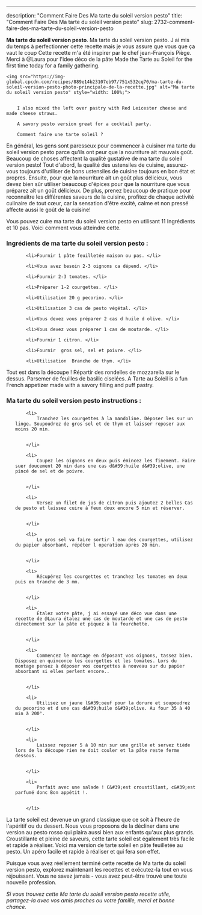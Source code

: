 ---
description: "Comment Faire Des Ma tarte du soleil version pesto"
title: "Comment Faire Des Ma tarte du soleil version pesto"
slug: 2732-comment-faire-des-ma-tarte-du-soleil-version-pesto

<p>
	<strong>Ma tarte du soleil version pesto</strong>. 
	Ma tarte du soleil version pesto. J ai mis du temps à perfectionner cette recette mais je vous assure que vous que ça vaut le coup Cette recette m&#39;a été inspirer par le chef jean-François Piège. Merci à @Laura pour l&#39;idee déco de la pâte Made the Tarte au Soleil for the first time today for a family gathering.
</p>
<p>
	
	<img src="https://img-global.cpcdn.com/recipes/889e14b23107eb97/751x532cq70/ma-tarte-du-soleil-version-pesto-photo-principale-de-la-recette.jpg" alt="Ma tarte du soleil version pesto" style="width: 100%;">
	
	
		I also mixed the left over pastry with Red Leicester cheese and made cheese straws.
	
		A savory pesto version great for a cocktail party.
	
		Comment faire une tarte soleil ?
	
</p>

En général, les gens sont paresseux pour commencer à cuisiner ma tarte du soleil version pesto parce qu'ils ont peur que la nourriture ait mauvais goût. Beaucoup de choses affectent la qualité gustative de ma tarte du soleil version pesto! Tout d'abord, la qualité des ustensiles de cuisine, assurez-vous toujours d'utiliser de bons ustensiles de cuisine toujours en bon état et propres. Ensuite, pour que la nourriture ait un goût plus délicieux, vous devez bien sûr utiliser beaucoup d'épices pour que la nourriture que vous préparez ait un goût délicieux. De plus, prenez beaucoup de pratique pour reconnaître les différentes saveurs de la cuisine, profitez de chaque activité culinaire de tout cœur, car la sensation d'être excité, calme et non pressé affecte aussi le goût de la cuisine!

<!--inarticleads1-->

Vous pouvez cuire ma tarte du soleil version pesto en utilisant 11 Ingrédients et 10 pas. Voici comment vous atteindre cette.

<h3>Ingrédients de ma tarte du soleil version pesto :</h3>

<ol>
	
		<li>Fournir 1 pâte feuilletée maison ou pas. </li>
	
		<li>Vous avez besoin 2-3 oignons ca dépend. </li>
	
		<li>Fournir 2-3 tomates. </li>
	
		<li>Préparer 1-2 courgettes. </li>
	
		<li>Utilisation 20 g pecorino. </li>
	
		<li>Utilisation 3 cas de pesto végétal. </li>
	
		<li>Vous devez vous préparer 2 cas d huile d olive. </li>
	
		<li>Vous devez vous préparer 1 cas de moutarde. </li>
	
		<li>Fournir 1 citron. </li>
	
		<li>Fournir  gros sel, sel et poivre. </li>
	
		<li>Utilisation  Branche de thym. </li>
	
</ol>

Tout est dans la découpe ! Répartir des rondelles de mozzarella sur le dessus. Parsemer de feuilles de basilic ciselées. A Tarte au Soleil is a fun French appetizer made with a savory filling and puff pastry. 

<!--inarticleads2-->

<h3>Ma tarte du soleil version pesto instructions :</h3>

<ol>
	
		<li>
			Tranchez les courgettes à la mandoline. Déposer les sur un linge. Soupoudrez de gros sel et de thym et laisser reposer aux moins 20 min.
			
			
		</li>
	
		<li>
			Coupez les oignons en deux puis émincez les finement. Faire suer doucement 20 min dans une cas d&#39;huile d&#39;olive, une pincé de sel et de poivre.
			
			
		</li>
	
		<li>
			Versez un filet de jus de citron puis ajoutez 2 belles Cas de pesto et laissez cuire à feux doux encore 5 min et réserver.
			
			
		</li>
	
		<li>
			Le gros sel va faire sortir l eau des courgettes, utilisez du papier absorbant, répéter l operation après 20 min.
			
			
		</li>
	
		<li>
			Récupérez les courgettes et tranchez les tomates en deux puis en tranche de 3 mm.
			
			
		</li>
	
		<li>
			Étalez votre pâte, j ai essayé une déco vue dans une recette de @Laura étalez une cas de moutarde et une cas de pesto directement sur la pâte et piquez à la fourchette.
			
			
		</li>
	
		<li>
			Commencez le montage en déposant vos oignons, tassez bien. Disposez en quinconce les courgettes et les tomates. Lors du montage pensez à déposer vos courgettes à nouveau sur du papier absorbant si elles perlent encore..
			
			
		</li>
	
		<li>
			Utilisez un jaune l&#39;oeuf pour la dorure et soupoudrez du pecorino et d une cas d&#39;huile d&#39;olive. Au four 35 à 40 min à 200°.
			
			
		</li>
	
		<li>
			Laissez reposer 5 à 10 min sur une grille et servez tiède lors de la découpe rien ne doit couler et la pâte reste ferme dessous.
			
			
		</li>
	
		<li>
			Parfait avec une salade ! C&#39;est croustillant, c&#39;est parfumé donc Bon appétit !.
			
			
		</li>
	
</ol>

La tarte soleil est devenue un grand classique que ce soit à l&#39;heure de l&#39;apéritif ou du dessert. Nous vous proposons de la décliner dans une version au pesto rosso qui plaira aussi bien aux enfants qu&#39;aux plus grands. Croustillante et pleine de saveurs, cette tarte soleil est également très facile et rapide à réaliser. Voici ma version de tarte soleil en pâte feuilletée au pesto. Un apéro facile et rapide à réaliser et qui fera son effet. 

<!--inarticleads1-->

<p>
Puisque vous avez réellement terminé cette recette de Ma tarte du soleil version pesto, explorez maintenant les recettes et exécutez-la tout en vous réjouissant. Vous ne savez jamais - vous avez peut-être trouvé une toute nouvelle profession.
</p>

<p>
<i>Si vous trouvez cette Ma tarte du soleil version pesto recette utile, partagez-la avec vos amis proches ou votre famille, merci et bonne chance.</i>
</p>
